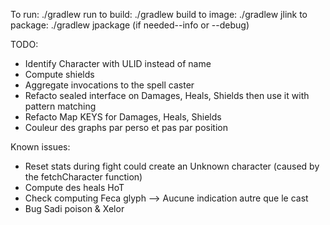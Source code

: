 To run: ./gradlew run
to build: ./gradlew build
to image: ./gradlew jlink
to package: ./gradlew jpackage (if needed--info or --debug)

TODO:
- Identify Character with ULID instead of name
- Compute shields
- Aggregate invocations to the spell caster
- Refacto sealed interface on Damages, Heals, Shields then use it with pattern matching
- Refacto Map KEYS for Damages, Heals, Shields
- Couleur des graphs par perso et pas par position

Known issues:
- Reset stats during fight could create an Unknown character (caused by the fetchCharacter function)
- Compute des heals HoT
- Check computing Feca glyph --> Aucune indication autre que le cast
- Bug Sadi poison & Xelor